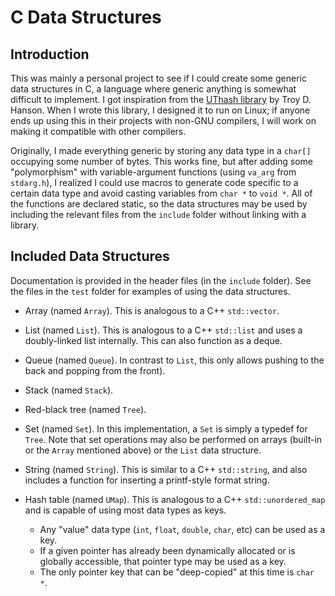 # C Data Structures

## Introduction

This was mainly a personal project to see if I could create some generic data structures
in C, a language where generic anything is somewhat difficult to implement. I got
inspiration from the [UThash library](https://github.com/troydhanson/uthash) by Troy D.
Hanson. When I wrote this library, I designed it to run on Linux; if anyone
ends up using this in their projects with non-GNU compilers, I will work on
making it compatible with other compilers.

Originally, I made everything generic by storing any data type in a `char[]` occupying some number of
bytes. This works fine, but after adding some "polymorphism" with variable-argument functions
(using `va_arg` from `stdarg.h`), I realized I could use macros to generate code specific to a
certain data type and avoid casting variables from `char *` to `void *`. All of the functions are
declared static, so the data structures may be used by including the relevant files from the
`include` folder without linking with a library.

## Included Data Structures

Documentation is provided in the header files (in the `include` folder). See the files in the `test`
folder for examples of using the data structures.

 - Array (named `Array`). This is analogous to a C++ `std::vector`.

 - List (named `List`). This is analogous to a C++ `std::list` and uses a doubly-linked list internally. This can also function as a deque.

 - Queue (named `Queue`). In contrast to `List`, this only allows pushing to the back and popping from the front).

 - Stack (named `Stack`).

 - Red-black tree (named `Tree`).

 - Set (named `Set`). In this implementation, a `Set` is simply a typedef for `Tree`. Note that set operations may also be performed on arrays (built-in or the `Array` mentioned above) or the `List` data structure.

 - String (named `String`). This is similar to a C++ `std::string`, and also includes a function for inserting a printf-style format string.

 - Hash table (named `UMap`). This is analogous to a C++ `std::unordered_map` and is capable of using most data types as keys.
   - Any "value" data type (`int`, `float`, `double`, `char`, etc) can be used as a key.
   - If a given pointer has already been dynamically allocated or is globally accessible, that pointer type may be used as a key.
   - The only pointer key that can be "deep-copied" at this time is `char *`.

